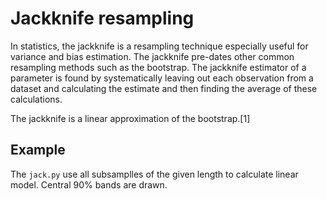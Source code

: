 # Jackknife resampling

In statistics, the jackknife is a resampling technique especially useful for variance and bias estimation. 
The jackknife pre-dates other common resampling methods such as the bootstrap. 
The jackknife estimator of a parameter is found by systematically leaving out each observation from a dataset and 
calculating the estimate and then finding the average of these calculations. 

The jackknife is a linear approximation of the bootstrap.[1] 

## Example

The `jack.py` use all subsamplles of the given length to calculate linear model.
Central 90% bands are drawn.


